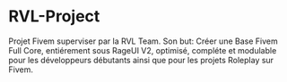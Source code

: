 # RVL-Project
Projet Fivem superviser par la RVL Team. Son but: Créer une Base Fivem Full Core, entiérement sous RageUI V2, optimisé, compléte et modulable pour les développeurs débutants ainsi que pour les projets Roleplay sur Fivem. 
